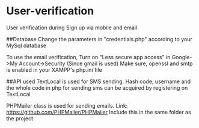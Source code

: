 # User-verification

User verification during Sign up via mobile and email

##Database
Change the parameters in "credentials.php" according to your MySql database

To use the email verification, Turn on "Less secure app access" in Google->My Account->Security (Since gmail is used) Make sure, openssl and smtp is enabled in your XAMPP's php.ini file

##API used
TextLocal is used for SMS sending. Hash code, username and the whole code in php for sending sms can be acquired by registering on TextLocal

PHPMailer class is used for sending emails. Link: https://github.com/PHPMailer/PHPMailer
Include this in the same folder as the project
